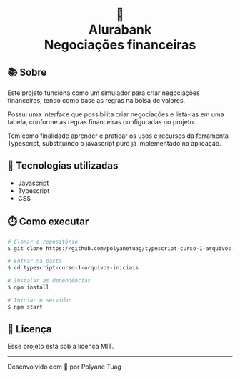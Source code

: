 <div align="center" justify-content="space-between">
  <h1> 🏦<br/> Alurabank <br/>
  Negociações financeiras</h1>
</div>

<!-- <div align="center">
    <img width= '800' src="" /> 
</div> -->

## 📚 Sobre
Este projeto funciona como um simulador para criar negociações financeiras, tendo como base as regras na bolsa de valores.

Possui uma interface que possibilita criar negociações e listá-las em uma tabela, conforme as regras financeiras configuradas no projeto.

Tem como finalidade aprender e praticar os usos e recursos da ferramenta Typescript, substituindo o javascript puro já implementado na aplicação.

## 🚀 Tecnologias utilizadas
- Javascript
- Typescript
- CSS

## ⏱️ Como executar

```bash
# Clonar o repositório
$ git clone https://github.com/polyanetuag/typescript-curso-1-arquivos-iniciais.git

# Entrar na pasta
$ cd typescript-curso-1-arquivos-iniciais

# Instalar as dependências
$ npm install

# Iniciar o servidor
$ npm start
```

## 📝 Licença

Esse projeto está sob a licença MIT.

---

Desenvolvido com 💜 por Polyane Tuag
